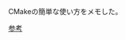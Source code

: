CMakeの簡単な使い方をメモした。

[参考](https://qiita.com/shohirose/items/45fb49c6b429e8b204ac?utm_source=pocket_shared#%E3%81%AF%E3%81%98%E3%82%81%E3%81%AB)
